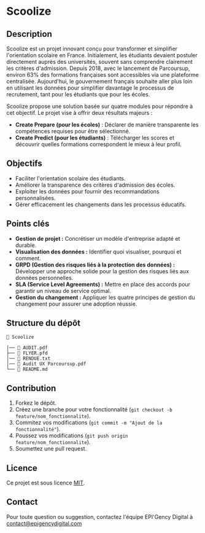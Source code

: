 # Scoolize

## Description

Scoolize est un projet innovant conçu pour transformer et simplifier l'orientation scolaire en France. Initialement, les étudiants devaient postuler directement auprès des universités, souvent sans comprendre clairement les critères d'admission. Depuis 2018, avec le lancement de Parcoursup, environ 63% des formations françaises sont accessibles via une plateforme centralisée. Aujourd'hui, le gouvernement français souhaite aller plus loin en utilisant les données pour simplifier davantage le processus de recrutement, tant pour les étudiants que pour les écoles.

Scoolize propose une solution basée sur quatre modules pour répondre à cet objectif. Le projet vise à offrir deux résultats majeurs :

- **Create Prepare (pour les écoles)** : Déclarer de manière transparente les compétences requises pour être sélectionné.
- **Create Predict (pour les étudiants)** : Télécharger les scores et découvrir quelles formations correspondent le mieux à leur profil.

## Objectifs

- Faciliter l'orientation scolaire des étudiants.
- Améliorer la transparence des critères d'admission des écoles.
- Exploiter les données pour fournir des recommandations personnalisées.
- Gérer efficacement les changements dans les processus éducatifs.


## Points clés

- **Gestion de projet :** Concrétiser un modèle d'entreprise adapté et durable.
- **Visualisation des données :** Identifier quoi visualiser, pourquoi et comment.
- **GRPD (Gestion des risques liés à la protection des données) :** Développer une approche solide pour la gestion des risques liés aux données personnelles.
- **SLA (Service Level Agreements) :** Mettre en place des accords pour garantir un niveau de service optimal.
- **Gestion du changement :** Appliquer les quatre principes de gestion du changement pour assurer une adoption réussie.



## Structure du dépôt

```
📂 Scoolize

│── 📄 AUDIT.pdf
├── 📄 FLYER.pfd
│── 📄 RENDUE.txt
│── 📄 Audit UX Parcoursup.pdf
└── 📄 README.md
```

## Contribution

1. Forkez le dépôt.
2. Créez une branche pour votre fonctionnalité (`git checkout -b feature/nom_fonctionnalite`).
3. Commitez vos modifications (`git commit -m "Ajout de la fonctionnalité"`).
4. Poussez vos modifications (`git push origin feature/nom_fonctionnalite`).
5. Soumettez une pull request.

## Licence

Ce projet est sous licence [MIT](LICENSE).

## Contact

Pour toute question ou suggestion, contactez l'équipe EPI'Gency Digital à [contact@epigencydigital.com](mehmet.alkaya@epitech.digital)
